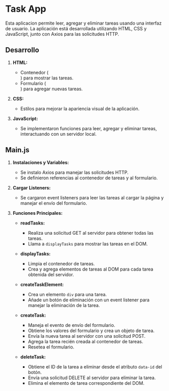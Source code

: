# Task App

Esta aplicacion permite leer, agregar y eliminar tareas usando una interfaz de usuario. La aplicación está desarrollada utilizando HTML, CSS y JavaScript, junto con Axios para las solicitudes HTTP.

## Desarrollo

1. **HTML:**
   - Contenedor (<div id="task-container"></div>) para mostrar las tareas.
   - Formulario (<form id="task-form">) para agregar nuevas tareas.

2. **CSS:**
   - Estilos para mejorar la apariencia visual de la aplicación.

3. **JavaScript:**
   - Se implementaron funciones para leer, agregar y eliminar tareas, interactuando con un servidor local.

## Main.js

1. **Instalaciones y Variables:**
   - Se instalo Axios para manejar las solicitudes HTTP.
   - Se definieron referencias al contenedor de tareas y al formulario.

2. **Cargar Listeners:**
   - Se cargaron event listeners para leer las tareas al cargar la página y manejar el envío del formulario.

3. **Funciones Principales:**

   - **readTasks:**
     - Realiza una solicitud GET al servidor para obtener todas las tareas.
     - Llama a `displayTasks` para mostrar las tareas en el DOM.

   - **displayTasks:**
     - Limpia el contenedor de tareas.
     - Crea y agrega elementos de tareas al DOM para cada tarea obtenida del servidor.

   - **createTaskElement:**
     - Crea un elemento `div` para una tarea.
     - Añade un botón de eliminación con un event listener para manejar la eliminación de la tarea.

   - **createTask:**
     - Maneja el evento de envío del formulario.
     - Obtiene los valores del formulario y crea un objeto de tarea.
     - Envía la nueva tarea al servidor con una solicitud POST.
     - Agrega la tarea recién creada al contenedor de tareas.
     - Resetea el formulario.

   - **deleteTask:**
     - Obtiene el ID de la tarea a eliminar desde el atributo `data-id` del botón.
     - Envía una solicitud DELETE al servidor para eliminar la tarea.
     - Elimina el elemento de tarea correspondiente del DOM.

